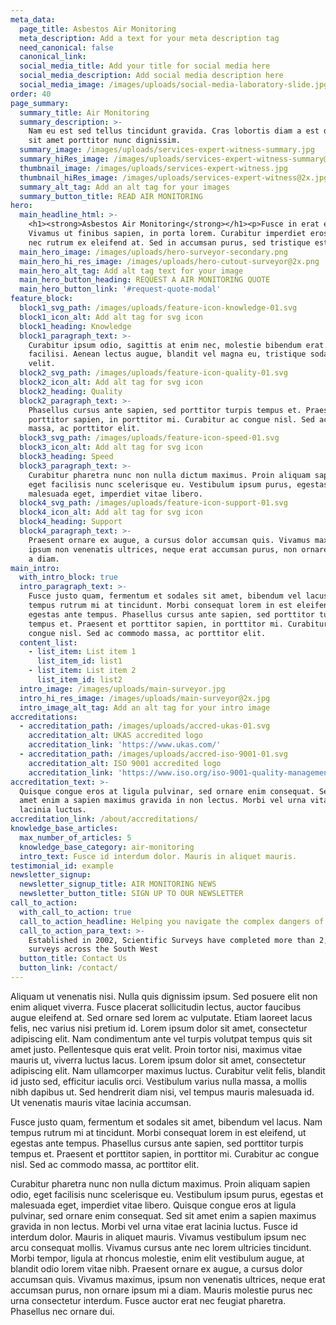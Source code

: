 ```yaml
---
meta_data:
  page_title: Asbestos Air Monitoring
  meta_description: Add a text for your meta description tag
  need_canonical: false
  canonical_link:
  social_media_title: Add your title for social media here
  social_media_description: Add social media description here
  social_media_image: /images/uploads/social-media-laboratory-slide.jpg
order: 40
page_summary:
  summary_title: Air Monitoring
  summary_description: >-
    Nam eu est sed tellus tincidunt gravida. Cras lobortis diam a est dignissim,
    sit amet porttitor nunc dignissim.
  summary_image: /images/uploads/services-expert-witness-summary.jpg
  summary_hiRes_image: /images/uploads/services-expert-witness-summary@2x.jpg
  thumbnail_image: /images/uploads/services-expert-witness.jpg
  thumbnail_hiRes_image: /images/uploads/services-expert-witness@2x.jpg
  summary_alt_tag: Add an alt tag for your images
  summary_button_title: READ AIR MONITORING
hero:
  main_headline_html: >-
    <h1><strong>Asbestos Air Monitoring</strong></h1><p>Fusce in erat eros.
    Vivamus ut finibus sapien, in porta lorem. Curabitur imperdiet eros orci,
    nec rutrum ex eleifend at. Sed in accumsan purus, sed tristique est.</p>
  main_hero_image: /images/uploads/hero-surveyor-secondary.png
  main_hero_hi_res_image: /images/uploads/hero-cutout-surveyor@2x.png
  main_hero_alt_tag: Add alt tag text for your image
  main_hero_button_heading: REQUEST A AIR MONITORING QUOTE
  main_hero_button_link: '#request-quote-modal'
feature_block:
  block1_svg_path: /images/uploads/feature-icon-knowledge-01.svg
  block1_icon_alt: Add alt tag for svg icon
  block1_heading: Knowledge
  block1_paragraph_text: >-
    Curabitur ipsum odio, sagittis at enim nec, molestie bibendum erat. Nulla
    facilisi. Aenean lectus augue, blandit vel magna eu, tristique sodales
    velit.
  block2_svg_path: /images/uploads/feature-icon-quality-01.svg
  block2_icon_alt: Add alt tag for svg icon
  block2_heading: Quality
  block2_paragraph_text: >-
    Phasellus cursus ante sapien, sed porttitor turpis tempus et. Praesent et
    porttitor sapien, in porttitor mi. Curabitur ac congue nisl. Sed ac commodo
    massa, ac porttitor elit.
  block3_svg_path: /images/uploads/feature-icon-speed-01.svg
  block3_icon_alt: Add alt tag for svg icon
  block3_heading: Speed
  block3_paragraph_text: >-
    Curabitur pharetra nunc non nulla dictum maximus. Proin aliquam sapien odio,
    eget facilisis nunc scelerisque eu. Vestibulum ipsum purus, egestas et
    malesuada eget, imperdiet vitae libero.
  block4_svg_path: /images/uploads/feature-icon-support-01.svg
  block4_icon_alt: Add alt tag for svg icon
  block4_heading: Support
  block4_paragraph_text: >-
    Praesent ornare ex augue, a cursus dolor accumsan quis. Vivamus maximus,
    ipsum non venenatis ultrices, neque erat accumsan purus, non ornare ipsum mi
    a diam.
main_intro:
  with_intro_block: true
  intro_paragraph_text: >-
    Fusce justo quam, fermentum et sodales sit amet, bibendum vel lacus. Nam
    tempus rutrum mi at tincidunt. Morbi consequat lorem in est eleifend, ut
    egestas ante tempus. Phasellus cursus ante sapien, sed porttitor turpis
    tempus et. Praesent et porttitor sapien, in porttitor mi. Curabitur ac
    congue nisl. Sed ac commodo massa, ac porttitor elit.
  content_list:
    - list_item: List item 1
      list_item_id: list1
    - list_item: List item 2
      list_item_id: list2
  intro_image: /images/uploads/main-surveyor.jpg
  intro_hi_res_image: /images/uploads/main-surveyor@2x.jpg
  intro_image_alt_tag: Add an alt tag for your intro image
accreditations:
  - accreditation_path: /images/uploads/accred-ukas-01.svg
    accreditation_alt: UKAS accredited logo
    accreditation_link: 'https://www.ukas.com/'
  - accreditation_path: /images/uploads/accred-iso-9001-01.svg
    accreditation_alt: ISO 9001 accredited logo
    accreditation_link: 'https://www.iso.org/iso-9001-quality-management.html'
accreditation_text: >-
  Quisque congue eros at ligula pulvinar, sed ornare enim consequat. Sed sit
  amet enim a sapien maximus gravida in non lectus. Morbi vel urna vitae erat
  lacinia luctus.
accreditation_link: /about/accreditations/
knowledge_base_articles:
  max_number_of_articles: 5
  knowledge_base_category: air-monitoring
  intro_text: Fusce id interdum dolor. Mauris in aliquet mauris.
testimonial_id: example
newsletter_signup:
  newsletter_signup_title: AIR MONITORING NEWS
  newsletter_button_title: SIGN UP TO OUR NEWSLETTER
call_to_action:
  with_call_to_action: true
  call_to_action_headline: Helping you navigate the complex dangers of asbestos
  call_to_action_para_text: >-
    Established in 2002, Scientific Surveys have completed more than 2,500
    surveys across the South West
  button_title: Contact Us
  button_link: /contact/
---
```


Aliquam ut venenatis nisi. Nulla quis dignissim ipsum. Sed posuere elit non enim aliquet viverra. Fusce placerat sollicitudin lectus, auctor faucibus augue eleifend at. Sed ornare sed lorem ac vulputate. Etiam laoreet lacus felis, nec varius nisi pretium id. Lorem ipsum dolor sit amet, consectetur adipiscing elit. Nam condimentum ante vel turpis volutpat tempus quis sit amet justo. Pellentesque quis erat velit. Proin tortor nisi, maximus vitae mauris ut, viverra luctus lacus. Lorem ipsum dolor sit amet, consectetur adipiscing elit. Nam ullamcorper maximus luctus. Curabitur velit felis, blandit id justo sed, efficitur iaculis orci. Vestibulum varius nulla massa, a mollis nibh dapibus ut. Sed hendrerit diam nisi, vel tempus mauris malesuada id. Ut venenatis mauris vitae lacinia accumsan.

Fusce justo quam, fermentum et sodales sit amet, bibendum vel lacus. Nam tempus rutrum mi at tincidunt. Morbi consequat lorem in est eleifend, ut egestas ante tempus. Phasellus cursus ante sapien, sed porttitor turpis tempus et. Praesent et porttitor sapien, in porttitor mi. Curabitur ac congue nisl. Sed ac commodo massa, ac porttitor elit.

Curabitur pharetra nunc non nulla dictum maximus. Proin aliquam sapien odio, eget facilisis nunc scelerisque eu. Vestibulum ipsum purus, egestas et malesuada eget, imperdiet vitae libero. Quisque congue eros at ligula pulvinar, sed ornare enim consequat. Sed sit amet enim a sapien maximus gravida in non lectus. Morbi vel urna vitae erat lacinia luctus. Fusce id interdum dolor. Mauris in aliquet mauris. Vivamus vestibulum ipsum nec arcu consequat mollis. Vivamus cursus ante nec lorem ultricies tincidunt. Morbi tempor, ligula at rhoncus molestie, enim elit vestibulum augue, at blandit odio lorem vitae nibh. Praesent ornare ex augue, a cursus dolor accumsan quis. Vivamus maximus, ipsum non venenatis ultrices, neque erat accumsan purus, non ornare ipsum mi a diam. Mauris molestie purus nec urna consectetur interdum. Fusce auctor erat nec feugiat pharetra. Phasellus nec ornare dui.